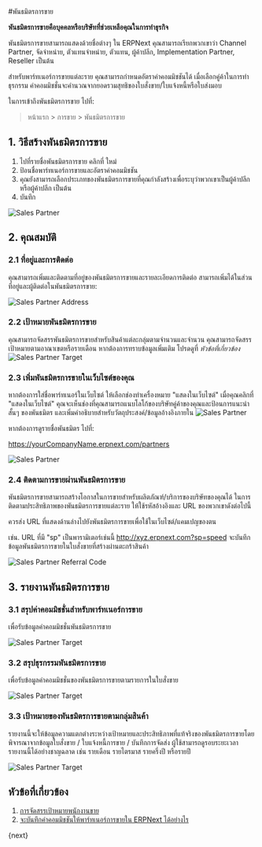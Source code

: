 <!-- add-breadcrumbs -->
#พันธมิตรการขาย

**พันธมิตรการขายคือบุคคลหรือบริษัทที่ช่วยเหลือคุณในการทำธุรกิจ**

พันธมิตรการขายสามารถแสดงด้วยชื่อต่างๆ ใน ​​ERPNext คุณสามารถเรียกพวกเขาว่า Channel Partner, จัดจำหน่าย, ตัวแทนจำหน่าย, ตัวแทน, ผู้ค้าปลีก, Implementation Partner, Reseller เป็นต้น

สำหรับพาร์ทเนอร์การขายแต่ละราย คุณสามารถกำหนดอัตราค่าคอมมิชชันได้ เมื่อเลือกคู่ค้าในการทำธุรกรรม ค่าคอมมิชชั่นจะคำนวณจากยอดรวมสุทธิของใบสั่งขาย/ใบแจ้งหนี้หรือใบส่งมอบ

ในการเข้าถึงพันธมิตรการขาย ไปที่:
> หน้าแรก > การขาย > พันธมิตรการขาย

## 1. วิธีสร้างพันธมิตรการขาย
1. ไปที่รายชื่อพันธมิตรการขาย คลิกที่ ใหม่
2. ป้อนชื่อพาร์ทเนอร์การขายและอัตราค่าคอมมิชชัน
3. คุณยังสามารถเลือกประเภทของพันธมิตรการขายที่คุณกำลังสร้างเพื่อระบุว่าพวกเขาเป็นผู้ค้าปลีกหรือผู้ค้าปลีก เป็นต้น
4. บันทึก

<img class="screenshot" alt="Sales Partner" src="{{docs_base_url}}/assets/img/selling/sales-partner.png">

## 2. คุณสมบัติ
### 2.1 ที่อยู่และการติดต่อ
คุณสามารถเพิ่มและติดตามที่อยู่ของพันธมิตรการขายและรายละเอียดการติดต่อ สามารถเพิ่มได้ในส่วนที่อยู่และผู้ติดต่อในพันธมิตรการขาย:

<img class="screenshot" alt="Sales Partner Address" src="{{docs_base_url}}/assets/img/selling/sales-partner-address.png">

### 2.2 เป้าหมายพันธมิตรการขาย
คุณสามารถจัดสรรพันธมิตรการขายสำหรับสินค้าแต่ละกลุ่มตามจำนวนและจำนวน คุณสามารถจัดสรรเป้าหมายตามอาณาเขตหรือรายเดือน หากต้องการทราบข้อมูลเพิ่มเติม โปรดดูที่ *หัวข้อที่เกี่ยวข้อง*
<img class="screenshot" alt="Sales Partner Target" src="{{docs_base_url}}/assets/img/selling/sales-partner-target.png">

### 2.3 เพิ่มพันธมิตรการขายในเว็บไซต์ของคุณ
หากต้องการใส่ชื่อพาร์ทเนอร์ในเว็บไซต์ ให้เลือกช่องทำเครื่องหมาย "แสดงในเว็บไซต์" เมื่อคุณคลิกที่ "แสดงในเว็บไซต์" คุณจะเห็นช่องที่คุณสามารถแนบโลโก้ของบริษัทคู่ค้าของคุณและป้อนการแนะนำสั้นๆ ของพันธมิตร และเพิ่มคำอธิบายสำหรับวัตถุประสงค์/ข้อมูลอ้างอิงภายใน
<img class="screenshot" alt="Sales Partner" src="{{docs_base_url}}/assets/img/selling/sales-partner-website.png">

หากต้องการดูรายชื่อพันธมิตร ไปที่:

https://yourCompanyName.erpnext.com/partners

<img class="screenshot" alt="Sales Partner" src="{{docs_base_url}}/assets/img/crm/sales-partner-listing.png">

### 2.4 ติดตามการขายผ่านพันธมิตรการขาย

พันธมิตรการขายสามารถสร้างโอกาสในการขายสำหรับผลิตภัณฑ์/บริการของบริษัทของคุณได้ ในการติดตามประสิทธิภาพของพันธมิตรการขายแต่ละราย ให้ใช้รหัสอ้างอิงและ URL ของพวกเขาดังต่อไปนี้

ควรส่ง URL ที่แสดงด้านล่างไปยังพันธมิตรการขายเพื่อใช้ในเว็บไซต์/แคมเปญของตน

เช่น. URL ที่มี "sp" เป็นพารามิเตอร์เช่นนี้ http://xyz.erpnext.com?sp=speed จะบันทึกข้อมูลพันธมิตรการขายในใบสั่งขายที่สร้างผ่านตะกร้าสินค้า

<img class="screenshot" alt="Sales Partner Referral Code" src="{{docs_base_url}}/assets/img/selling/sales-partner-refrral-code.png">

## 3. รายงานพันธมิตรการขาย
### 3.1 สรุปค่าคอมมิชชั่นสำหรับพาร์ทเนอร์การขาย

เพื่อรับข้อมูลค่าคอมมิชชั่นพันธมิตรการขาย

<img class="screenshot" alt="Sales Partner Target" src="{{docs_base_url}}/assets/img/selling/sales-partner-commission.png">

### 3.2 สรุปธุรกรรมพันธมิตรการขาย
เพื่อรับข้อมูลค่าคอมมิชชั่นของพันธมิตรการขายตามรายการในใบสั่งขาย

<img class="screenshot" alt="Sales Partner Target" src="{{docs_base_url}}/assets/img/selling/sales-partner-commission-item.png">

### 3.3 เป้าหมายของพันธมิตรการขายตามกลุ่มสินค้า
รายงานนี้จะให้ข้อมูลความแตกต่างระหว่างเป้าหมายและประสิทธิภาพที่แท้จริงของพันธมิตรการขายโดยพิจารณาจากข้อมูลใบสั่งขาย / ใบแจ้งหนี้การขาย / บันทึกการจัดส่ง ผู้ใช้สามารถดูรอบระยะเวลารายงานนี้ได้อย่างชาญฉลาด เช่น รายเดือน รายไตรมาส รายครึ่งปี หรือรายปี

<img class="screenshot" alt="Sales Partner Target" src="{{docs_base_url}}/assets/img/selling/sales-partner-target-variance.png">

## หัวข้อที่เกี่ยวข้อง
1. [การจัดสรรเป้าหมายพนักงานขาย](/docs/user/manual/th/selling/sales-person-target-allocation)
2. [จะบันทึกค่าคอมมิชชันให้พาร์ทเนอร์การขายใน ERPNext ได้อย่างไร](https://support.erpnext.com/kb/selling/how-to-give-commission-to-sales-partner)

{next}
